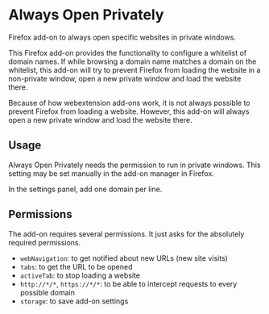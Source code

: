 # Always Open Privately
Firefox add-on to always open specific websites in private windows.

This Firefox add-on provides the functionality to configure a whitelist of domain names. If while browsing a domain name matches a domain on the whitelist, this add-on will try to prevent Firefox from loading the website in a non-private window, open a new private window and load the website there.

Because of how webextension add-ons work, it is not always possible to prevent Firefox from loading a website. However, this add-on will always open a new private window and load the website there.

## Usage

Always Open Privately needs the permission to run in private windows. This setting may be set manually in the add-on manager in Firefox.

In the settings panel, add one domain per line.

## Permissions

The add-on requires several permissions. It just asks for the absolutely required permissions.

* `webNavigation`: to get notified about new URLs (new site visits)
* `tabs`: to get the URL to be opened
* `activeTab`: to stop loading a website
* `http://*/*`, `https://*/*`: to be able to intercept requests to every possible domain
* `storage`: to save add-on settings
